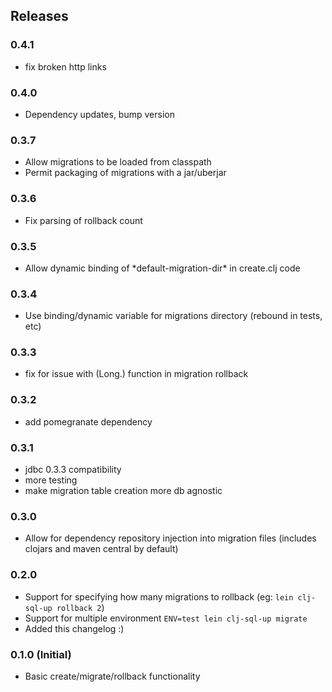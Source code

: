 ## Releases

### 0.4.1
* fix broken http links

### 0.4.0
* Dependency updates, bump version

### 0.3.7
* Allow migrations to be loaded from classpath
* Permit packaging of migrations with a jar/uberjar

### 0.3.6
* Fix parsing of rollback count

### 0.3.5
* Allow dynamic binding of \*default-migration-dir\* in create.clj code

### 0.3.4
* Use binding/dynamic variable for migrations directory (rebound in tests, etc)

### 0.3.3
* fix for issue with (Long.) function in migration rollback

### 0.3.2
* add pomegranate dependency

### 0.3.1
* jdbc 0.3.3 compatibility
* more testing
* make migration table creation more db agnostic

### 0.3.0
* Allow for dependency repository injection into migration files (includes clojars and maven central by default)

### 0.2.0
* Support for specifying how many migrations to rollback (eg: `lein clj-sql-up rollback 2`)
* Support for multiple environment `ENV=test lein clj-sql-up migrate`
* Added this changelog :)

### 0.1.0 (Initial)
* Basic create/migrate/rollback functionality

